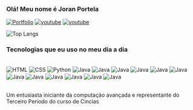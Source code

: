 ### Olá! Meu nome é Joran Portela

[![Portfolio](https://img.shields.io/website-up-down-green-red/http/monip.org.svg)](https://github.com/whyportela)
[![youtube](https://img.shields.io/badge/YouTube-FF0000?style=for-the-badge&logo=youtube&logoColor=white)](https://www.youtube.com/@whyportela)
[![youtube](https://img.shields.io/badge/Instagram-E4405F?style=for-the-badge&logo=instagram&logoColor=white)](https://www.instagram.com/whyportela/)

![Top Langs](https://github-readme-stats.vercel.app/api/top-langs/?username=whyportela&hide_progress=true)

### Tecnologias que eu uso no meu dia a dia

<div style="display: inline_block"><br/>
<img align="center" alt="HTML" src="https://img.shields.io/badge/HTML5-E34F26?style=for-the-badge&logo=html5&logoColor=white" />
<img align="center" alt="CSS" src="https://img.shields.io/badge/CSS-239120?&style=for-the-badge&logo=css3&logoColor=white" />
<img align="center" alt="Python" src="https://img.shields.io/badge/Python-3776AB?style=for-the-badge&logo=python&logoColor=white" />
<img align="center" alt="Java" src="https://img.shields.io/badge/Java-ED8B00?style=for-the-badge&logo=openjdk&logoColor=white" />
<img align="center" alt="Java" src="https://img.shields.io/badge/SQLite-07405E?style=for-the-badge&logo=sqlite&logoColor=white" />
<img align="center" alt="Java" src="https://img.shields.io/badge/MySQL-00000F?style=for-the-badge&logo=mysql&logoColor=white" />
<img align="center" alt="Java" src="https://img.shields.io/badge/Microsoft_Excel-217346?style=for-the-badge&logo=microsoft-excel&logoColor=white" />
<img align="center" alt="Java" src="https://img.shields.io/badge/Microsoft_Word-2B579A?style=for-the-badge&logo=microsoft-word&logoColor=white" />
<img align="center" alt="Java" src="https://img.shields.io/badge/Visual_Studio_Code-0078D4?style=for-the-badge&logo=visual%20studio%20code&logoColor=white" />
<img align="center" alt="Java" src="https://img.shields.io/badge/apache%20netbeans-1B6AC6?style=for-the-badge&logo=apache%20netbeans%20IDE&logoColor=white" />
<img align="center" alt="Java" src="https://img.shields.io/badge/Microsoft_Word-2B579A?style=for-the-badge&logo=microsoft-word&logoColor=white" />
<img align="center" alt="Java" src="https://img.shields.io/badge/Microsoft_Word-2B579A?style=for-the-badge&logo=microsoft-word&logoColor=white" />
<img align="center" alt="Java" src="https://img.shields.io/badge/Microsoft_Word-2B579A?style=for-the-badge&logo=microsoft-word&logoColor=white" />
<img align="center" alt="Java" src="https://img.shields.io/badge/Microsoft_Word-2B579A?style=for-the-badge&logo=microsoft-word&logoColor=white" />
<img align="center" alt="Java" src="https://img.shields.io/badge/Microsoft_Word-2B579A?style=for-the-badge&logo=microsoft-word&logoColor=white" />
</div><br/>

Um entusiasta iniciante da computação avançada e representante do Terceiro Periodo do curso de Cincias

